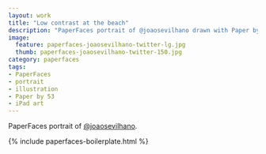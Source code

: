 ```yaml
---
layout: work
title: "Low contrast at the beach"
description: "PaperFaces portrait of @joaosevilhano drawn with Paper by 53 on an iPad."
image: 
  feature: paperfaces-joaosevilhano-twitter-lg.jpg
  thumb: paperfaces-joaosevilhano-twitter-150.jpg
category: paperfaces
tags: 
- PaperFaces
- portrait
- illustration
- Paper by 53
- iPad art
---
```


PaperFaces portrait of [@joaosevilhano](http://twitter.com/joaosevilhano).

{% include paperfaces-boilerplate.html %}